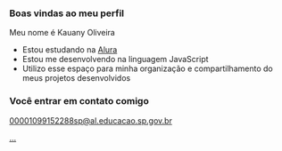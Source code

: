 ### Boas vindas ao meu perfil 

Meu nome é Kauany Oliveira

- Estou estudando na [Alura](https://www.alura.com.br)
- Estou me desenvolvendo na linguagem JavaScript
- Utilizo esse espaço para minha organização e compartilhamento do meus projetos desenvolvidos

### Você entrar em contato comigo

00001099152288sp@al.educacao.sp.gov.br


[...](https://media1.tenor.com/m/TdzEekkO2GgAAAAC/shivering-pudgy-penguins.gif)
